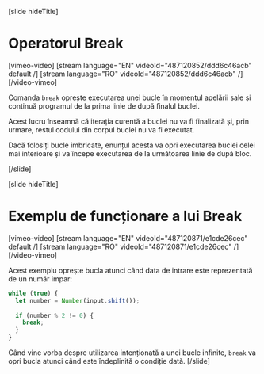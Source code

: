 [slide hideTitle]
# Operatorul Break

[vimeo-video]
[stream language="EN" videoId="487120852/ddd6c46acb" default /]
[stream language="RO" videoId="487120852/ddd6c46acb"  /]
[/video-vimeo]


Comanda `break` oprește executarea unei bucle în momentul apelării sale și continuă programul de la prima linie de după finalul buclei.

Acest lucru înseamnă că iterația curentă a buclei nu va fi finalizată și, prin urmare, restul codului din corpul buclei nu va fi executat.

Dacă folosiți bucle imbricate, enunțul acesta va opri executarea buclei celei mai interioare și va începe executarea de la următoarea linie de după bloc. 

[/slide]


[slide hideTitle]


# Exemplu de funcționare a lui Break

[vimeo-video]
[stream language="EN" videoId="487120871/e1cde26cec" default /]
[stream language="RO" videoId="487120871/e1cde26cec"  /]
[/video-vimeo]


Acest exemplu oprește bucla atunci când data de intrare este reprezentată de un număr impar:
```js
while (true) {
  let number = Number(input.shift());
  
  if (number % 2 != 0) {
    break;
  }
}
```
Când vine vorba despre utilizarea intenționată a unei bucle infinite, `break` va opri bucla atunci când este îndeplinită o condiție dată.
[/slide]

